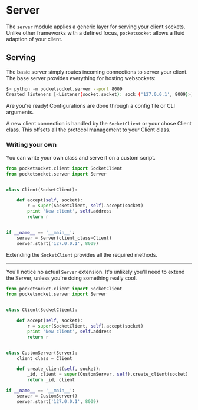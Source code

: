 
# Server

The `server` module applies a generic layer for serving your client sockets. Unlike other frameworks with a defined focus, `pocketsocket` allows a fluid adaption of your client.

## Serving

The basic server simply routes incoming connections to server your client. The base server provides everything for hosting websockets:

```bash
$> python -m pocketsocket.server --port 8009
Created listeners [<Listener(socket.socket): sock ('127.0.0.1', 8009)>]
```

Are you're ready! Configurations are done through a config file or CLI arguments.

A new client connection is handled by the `SocketClient` or your chose Client class. This offsets all the protocol management to your Client class.

### Writing your own

You can write your own class and serve it on a custom script.

```py
from pocketsocket.client import SocketClient
from pocketsocket.server import Server


class Client(SocketClient):

    def accept(self, socket):
        r = super(SocketClient, self).accept(socket)
        print 'New client', self.address
        return r


if __name__ == '__main__':
    server = Server(client_class=Client)
    server.start('127.0.0.1', 8009)
```

Extending the `SocketClient` provides all the required methods.

---

You'll notice no actual `Server` extension. It's unlikely you'll need to extend the Server, unless you're doing something really cool.

```py
from pocketsocket.client import SocketClient
from pocketsocket.server import Server


class Client(SocketClient):

    def accept(self, socket):
        r = super(SocketClient, self).accept(socket)
        print 'New client', self.address
        return r


class CustomServer(Server):
    client_class = Client

    def create_client(self, socket):
        _id, client = super(CustomServer, self).create_client(socket)
        return _id, client

if __name__ == '__main__':
    server = CustomServer()
    server.start('127.0.0.1', 8009)
```
